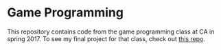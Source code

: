 # Game Programming

This repository contains code from the game programming class at CA in spring 2017. To see my final project for that class, check out [this repo](https://github.com/ronitsinha/Final_Project).
